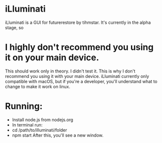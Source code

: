 # iLluminati
iLluminati is a GUI for futurerestore by tihmstar. It's currently in the alpha stage, so
# I highly don't recommend you using it on your main device.
This should work only in theory. I didn't test it. This is why I don't recommend you using it with your main device.
iLluminati currently only compatible with macOS, but if you're a developer, you'll understand what to change to make it work on linux.
# Running:
- Install node.js from nodejs.org
- In terminal run:
- cd /path/to/illuminati/folder
- npm start
After this, you'll see a new window.
